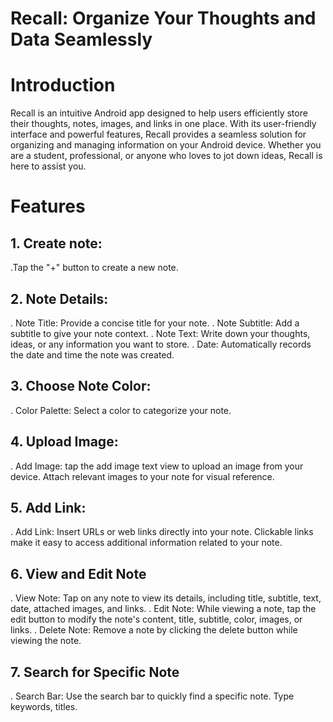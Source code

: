 # Recall: Organize Your Thoughts and Data Seamlessly
# Introduction
Recall is an intuitive Android app designed to help users efficiently store their thoughts, notes, images, and links in one place. With its user-friendly interface and powerful features, Recall provides a seamless solution for organizing and managing information on your Android device. Whether you are a student, professional, or anyone who loves to jot down ideas, Recall is here to assist you.
# Features
## 1. Create note: 
.Tap the "+" button to create a new note.
## 2. Note Details: 
. Note Title: Provide a concise title for your note.
. Note Subtitle: Add a subtitle to give your note context.
. Note Text: Write down your thoughts, ideas, or any information you want to store.
. Date: Automatically records the date and time the note was created.
## 3. Choose Note Color:
. Color Palette: Select a color to categorize your note.
## 4. Upload Image:
. Add Image: tap the add image text view to upload an image from your device. Attach relevant images to your note for visual reference.
## 5. Add Link:
. Add Link: Insert URLs or web links directly into your note. Clickable links make it easy to access additional information related to your note.
## 6. View and Edit Note
. View Note: Tap on any note to view its details, including title, subtitle, text, date, attached images, and links.
. Edit Note: While viewing a note, tap the edit button to modify the note's content, title, subtitle, color, images, or links.
. Delete Note: Remove a note by clicking the delete button while viewing the note.
## 7. Search for Specific Note
. Search Bar: Use the search bar to quickly find a specific note. Type keywords, titles.
